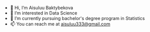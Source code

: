 - 👋 Hi, I’m Aisuluu Baktybekova
- 👀 I’m interested in Data Science
- 🌱 I’m currently pursuing bachelor's degree program in Statistics 
- 📫 You can reach me at aisuluu333@gmail.com

<!---
abaktybekova/abaktybekova is a ✨ special ✨ repository because its `README.md` (this file) appears on your GitHub profile.
You can click the Preview link to take a look at your changes.
--->
